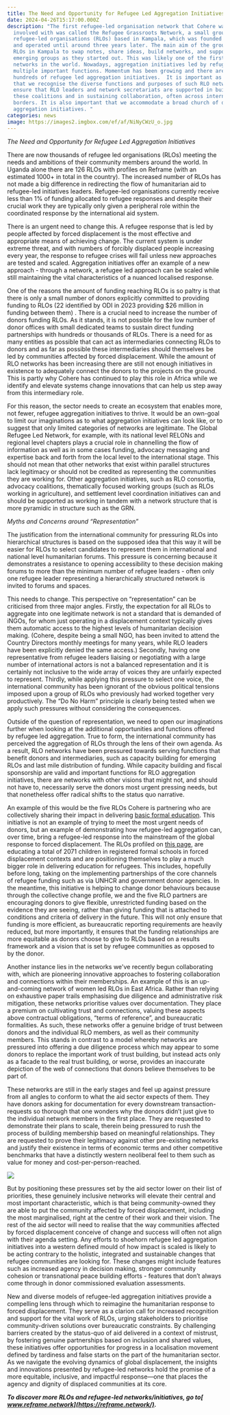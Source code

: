 ```yaml
---
title: The Need and Opportunity for Refugee Led Aggregation Initiatives
date: 2024-04-26T15:17:00.000Z
description: "The first refugee-led organisation network that Cohere was
  involved with was called the Refugee Grassroots Network, a small group of
  refugee-led organisations (RLOs) based in Kampala, which was founded in 2012
  and operated until around three years later. The main aim of the group was for
  RLOs in Kampala to swap notes, share ideas, build networks, and support small
  emerging groups as they started out. This was likely one of the first RLO
  networks in the world. Nowadays, aggregation initiatives led by refugees serve
  multiple important functions. Momentum has been growing and there are now
  hundreds of refugee led aggregation initiatives.  It is important as a sector
  that we recognise the diverse functions and purposes of such RLO networks, and
  ensure that RLO leaders and network secretariats are supported in building
  these coalitions and in sustaining collaboration, often across international
  borders. It is also important that we accommodate a broad church of different
  aggregation initiatives. "
categories: news
image: https://images2.imgbox.com/ef/af/NiNyCWzU_o.jpg
---
```

*The Need and Opportunity for Refugee Led Aggregation Initiatives*

There are now thousands of refugee led organisations (RLOs) meeting the needs and ambitions of their community members around the world. In Uganda alone there are 126 RLOs with profiles on Reframe (with an estimated 1000+ in total in the country). The increased number of RLOs has not made a big difference in redirecting the flow of humanitarian aid to refugee-led initiatives leaders. Refugee-led organisations currently receive less than 1% of funding allocated to refugee responses and despite their crucial work they are typically only given a  peripheral role within the coordinated response by the international aid system.

There is an urgent need to change this. A refugee response that is led by people affected by forced displacement is the most effective and appropriate means of achieving change. The current system is under extreme threat, and with numbers of forcibly displaced people increasing every year, the  response to refugee crises will fail unless new approaches are tested and scaled. Aggregation initiatives offer an example of a new approach - through a network, a refugee led approach can be scaled while still maintaining the vital characteristics of a nuanced localised response.

One of the reasons the amount of funding reaching RLOs is so paltry is that there is only a small number of donors explicitly committed to providing funding to RLOs (22 identified by ODI in 2023 providing $26 million in funding between them) . There is a crucial need to increase the number of donors funding RLOs. As it stands, it is not possible for the low number of donor offices with small dedicated teams to sustain direct funding partnerships with hundreds or thousands of RLOs. There is a need for as many entities as possible that can act as intermediaries connecting RLOs to donors and as far as possible these intermediaries should themselves be led by communities affected by forced displacement. While the amount of RLO networks has been increasing there are still not enough initiatives in existence to adequately connect the donors to the projects on the ground. This is partly why Cohere has continued to play this role in Africa while we identify and elevate systems change innovations that can help us step away from this intermediary role.

For this reason, the sector needs to create an ecosystem that enables more, not fewer, refugee aggregation initiatives to thrive. It would be an own-goal to limit our imaginations as to what aggregation initiatives can look like, or to suggest that only limited categories of networks are legitimate. The Global Refugee Led Network, for example, with its national level RELONs and regional level chapters plays a crucial role in channelling the flow of information as well as in some cases funding, advocacy messaging and expertise back and forth from the local level to the international stage. This should not mean that other networks that exist within parallel structures lack legitimacy or should not be credited as representing the communities they are working for. Other aggregation initiatives, such as RLO consortia, advocacy coalitions, thematically focused working groups (such as RLOs working in agriculture), and settlement level coordination initiatives can and should be supported as working in tandem with a network structure that is more pyramidic in structure such as the GRN. 

*Myths and Concerns around “Representation”*

The justification from the international community for pressuring RLOs into hierarchical structures is based on the supposed idea that this way it will be easier for RLOs to select candidates to represent them in international and national level humanitarian forums. This pressure is concerning because it demonstrates a resistance to opening accessibility to these decision making forums to more than the minimum number of refugee leaders - often only one refugee leader representing a hierarchically structured network is invited to forums and spaces.

This needs to change. This perspective on “representation” can be criticised from three major angles. Firstly, the expectation for all RLOs to aggregate into one legitimate network is not a standard that is demanded of iNGOs, for whom just operating in a displacement context typically gives them automatic access to the highest levels of humanitarian decision making. (Cohere, despite being a small NGO, has been invited to attend the Country Directors monthly meetings for many years, while RLO leaders have been explicitly denied the same access.) Secondly, having one representative from refugee leaders liaising or negotiating with a large number of international actors is not a balanced representation and it is certainly not inclusive to the wide array of voices they are unfairly expected to represent. Thirdly, while applying this pressure to select one voice, the international community has been ignorant of the obvious political tensions imposed upon a group of RLOs who previously had worked together very productively. The “Do No Harm” principle is clearly being tested when we apply such pressures without considering the consequences. 

Outside of the question of representation, we need to open our imaginations further when looking at the additional opportunities and functions offered by refugee led aggregation. True to form, the international community has perceived the aggregation of RLOs through the lens of their own agenda. As a result, RLO networks have been pressured towards serving functions that benefit donors and intermediaries, such as capacity building for emerging RLOs and last mile distribution of funding. While capacity building and fiscal sponsorship are valid and important functions for RLO aggregation initiatives, there are networks with other visions that might not, and should not have to, necessarily serve the donors most urgent pressing needs, but that nonetheless offer radical shifts to the status quo narrative. 

An example of this would be the five RLOs Cohere is partnering who are collectively sharing their impact in delivering [basic formal education](https://reframe.network/education-collective.php). This initiative is not an example of trying to meet the most urgent needs of donors, but an example of demonstrating how refugee-led aggregation can, over time, bring a refugee-led response into the mainstream of the global response to forced displacement. The RLOs profiled on [this page](https://reframe.network/education-collective.php), are educating a total of 2071 children in registered formal schools in forced displacement contexts and are positioning themselves to play a much bigger role in delivering education for refugees. This includes, hopefully before long, taking on the implementing partnerships of the core channels of refugee funding such as via UNHCR and government donor agencies. In the meantime, this initiative is helping to change donor behaviours because through the collective change profile, we and the five RLO partners are encouraging donors to give flexible, unrestricted funding based on the evidence they are seeing, rather than giving funding that is attached to conditions and criteria of delivery in the future. This will not only ensure that funding is more efficient, as bureaucratic reporting requirements are heavily reduced, but more importantly, it ensures that the funding relationships are more equitable as donors choose to give to RLOs based on a results framework and a vision that is set by refugee communities as opposed to by the donor.

Another instance lies in the networks we've recently begun collaborating with, which are pioneering innovative approaches to fostering collaboration and connections within their memberships. An example of this is an up-and-coming network of women led RLOs in East Africa. Rather than relying on exhaustive paper trails emphasising due diligence and administrative risk mitigation, these networks prioritise values over documentation. They place a premium on cultivating trust and connections, valuing these aspects above contractual obligations, “terms of reference”, and bureaucratic formalities. As such, these networks offer a genuine bridge of trust between donors and the individual RLO members, as well as their community members. This stands in contrast to a model whereby networks are pressured into offering a due diligence process which may appear to some donors to replace the important work of trust building, but instead acts only as a facade to the real trust building, or worse, provides an inaccurate depiction of the web of connections that donors believe themselves to be part of. 

These networks are still in the early stages and feel up against pressure from all angles to conform to what the aid sector expects of them. They have donors asking for documentation for every downstream transaction- requests so thorough that one wonders why the donors didn’t just give to the individual network members in the first place. They are requested to demonstrate their plans to scale, therein being pressured to rush the process of building membership based on meaningful relationships. They are requested to prove their legitimacy against other pre-existing networks and justify their existence in terms of economic terms and other competitive benchmarks that have a distinctly western neoliberal feel to them such as value for money and cost-per-person-reached. 



![](https://images2.imgbox.com/6a/63/9syzNDwD_o.jpg)

But by positioning these pressures set by the aid sector lower on their list of priorities, these genuinely inclusive networks will elevate their central and most important characteristic, which is that being community-owned they are able to put the community affected by forced displacement, including the most marginalised, right at the centre of their work and their vision. The rest of the aid sector will need to realise that the way communities affected by forced displacement conceive of change and success will often not align with their agenda setting. Any efforts to shoehorn refugee led aggregation initiatives into a western defined mould of how impact is scaled is likely to be acting contrary to the holistic, integrated and sustainable changes that refugee communities are looking for. These changes might include features such as increased agency in decision making, stronger community cohesion or transnational peace building efforts - features that don’t always come through in donor commissioned evaluation assessments. 

New and diverse models of refugee-led aggregation initiatives provide a compelling lens through which to reimagine the humanitarian response to forced displacement. They serve as a clarion call for increased recognition and support for the vital work of RLOs, urging stakeholders to prioritise community-driven solutions over bureaucratic constraints. By challenging barriers created by the status-quo of aid delivered in a context of mistrust, by fostering genuine partnerships based on inclusion and shared values, these initiatives offer opportunities for progress in a localisation movement defined by tardiness and false starts on the part of the humanitarian sector. As we navigate the evolving dynamics of global displacement, the insights and innovations presented by refugee-led networks hold the promise of a more equitable, inclusive, and impactful response—one that places the agency and dignity of displaced communities at its core.

***To discover more RLOs and refugee-led networks/initiatives, go to[ www.reframe.network](https://reframe.network/).***